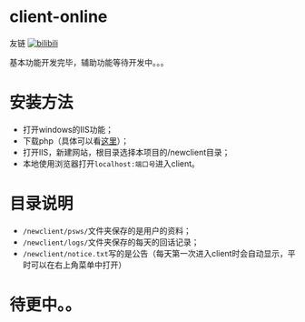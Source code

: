 # client-online

友链
[![bilibili](https://swwind.github.io/img/huaji.png)](https://www.bilibili.com)

基本功能开发完毕，辅助功能等待开发中。。。

# 安装方法

- 打开windows的IIS功能；
- 下载php（具体可以看[这里](https://technet.microsoft.com/en-us/library/hh994592.aspx)）；
- 打开IIS，新建网站，根目录选择本项目的/newclient目录；
- 本地使用浏览器打开`localhost:端口号`进入client。

# 目录说明

- `/newclient/psws/`文件夹保存的是用户的资料；
- `/newclient/logs/`文件夹保存的每天的回话记录；
- `/newclient/notice.txt`写的是公告（每天第一次进入client时会自动显示，平时可以在右上角菜单中打开）

# 待更中。。